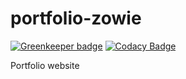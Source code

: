 # portfolio-zowie

[![Greenkeeper badge](https://badges.greenkeeper.io/zowievangeest/portfolio-zowie.svg)](https://greenkeeper.io/)
[![Codacy Badge](https://api.codacy.com/project/badge/Grade/98692d5a9f9d47ffa804172727a60266)](https://www.codacy.com/app/zowie93/portfolio-zowie?utm_source=github.com&amp;utm_medium=referral&amp;utm_content=zowievangeest/portfolio-zowie&amp;utm_campaign=Badge_Grade)

Portfolio website
